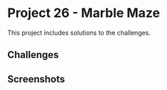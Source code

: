 # Project 26 - Marble Maze

This project includes solutions to the challenges.

## Challenges

## Screenshots
